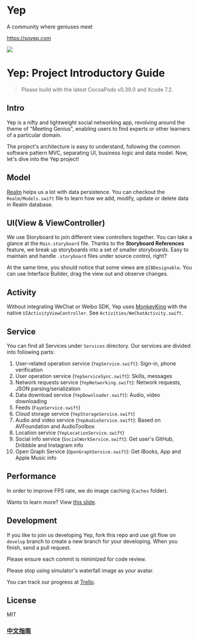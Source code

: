 # Yep
A community where geniuses meet

https://soyep.com

![](https://cloud.githubusercontent.com/assets/1941540/12776320/05da093e-ca90-11e5-8b6f-a50ec826cf9e.jpg)

# Yep: Project Introductory Guide

> Please build with the latest CocoaPods v0.39.0 and Xcode 7.2.

## Intro

Yep is a nifty and lightweight social networking app, revolving around the theme of "Meeting Genius", enabling users to find experts or other learners of a particular domain.

The project's architecture is easy to understand, following the common software pattern MVC, separating UI, business logic and data model. Now, let's dive into the Yep project!

## Model

[Realm](https://realm.io) helps us a lot with data persistence. You can checkout the `Realm/Models.swift` file to learn how we add, modify, update or delete data in Realm database.

## UI(View & ViewController)

We use Storyboard to join different view controllers together. You can take a glance at the `Main.storyboard` file. Thanks to the **Storyboard References** feature, we break up storyboards into a set of smaller storyboards. Easy to maintain and handle `.storyboard` files under source control, right?

At the same time, you should notice that some views are `@IBDesignable`. You can use Interface Builder, drag the view out and observe changes.

## Activity

Without integrating WeChat or Weibo SDK, Yep uses [MonkeyKing](https://github.com/nixzhu/MonkeyKing/) with the native `UIActivityViewController`. See `Activities/WeChatActivity.swift`.

## Service

You can find all Services under `Services` directory. Our services are divided into following parts:

1. User-related operation service (`YepService.swift`): Sign-in, phone verification
2. User operation service (`YepServiceSync.swift`): Skills, messages
3. Network requests service (`YepNetworking.swift`): Network requests, JSON parsing/serialization
4. Data download service (`YepDownloader.swift`): Audio, video downloading
5. Feeds (`FayeService.swift`)
6. Cloud storage service (`YepStorageService.swift`)
7. Audio and video service (`YepAudioService.swift`): Based on AVFoundation and AudioToolbox
8. Location service (`YepLocationService.swift`)
9. Social info service (`SocialWorkService.swift`): Get user's GitHub, Dribbble and Instagram info
10. Open Graph Service (`OpenGraphService.swift`): Get iBooks, App and Apple Music info

## Performance

In order to improve FPS rate, we do image caching (`Caches` folder).

Wants to learn more? View [this slide](https://github.com/atConf/atswift-2016-resources/tree/master/keynotes/周楷雯_Faster%20iOS%20App.key).

## Development

If you like to join us developing Yep, fork this repo and use git flow on `develop` branch to create a new branch for your developing. When you finish, send a pull request.

Please ensure each commit is minimized for code review.

Please stop using simulator's waterfall image as your avatar.

You can track our progress at [Trello](https://trello.com/b/gxmPfiAd/yep-ios).

## License

MIT

### [中文指南](Yep_Guide_Chinese.md)
